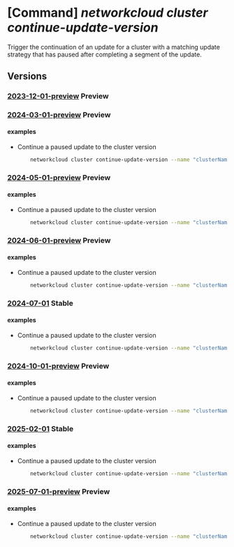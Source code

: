 # [Command] _networkcloud cluster continue-update-version_

Trigger the continuation of an update for a cluster with a matching update strategy that has paused after completing a segment of the update.

## Versions

### [2023-12-01-preview](/Resources/mgmt-plane/L3N1YnNjcmlwdGlvbnMve30vcmVzb3VyY2Vncm91cHMve30vcHJvdmlkZXJzL21pY3Jvc29mdC5uZXR3b3JrY2xvdWQvY2x1c3RlcnMve30vY29udGludWV1cGRhdGV2ZXJzaW9u/2023-12-01-preview.xml) **Preview**

<!-- mgmt-plane /subscriptions/{}/resourcegroups/{}/providers/microsoft.networkcloud/clusters/{}/continueupdateversion 2023-12-01-preview -->

### [2024-03-01-preview](/Resources/mgmt-plane/L3N1YnNjcmlwdGlvbnMve30vcmVzb3VyY2Vncm91cHMve30vcHJvdmlkZXJzL21pY3Jvc29mdC5uZXR3b3JrY2xvdWQvY2x1c3RlcnMve30vY29udGludWV1cGRhdGV2ZXJzaW9u/2024-03-01-preview.xml) **Preview**

<!-- mgmt-plane /subscriptions/{}/resourcegroups/{}/providers/microsoft.networkcloud/clusters/{}/continueupdateversion 2024-03-01-preview -->

#### examples

- Continue a paused update to the cluster version
    ```bash
        networkcloud cluster continue-update-version --name "clusterName" --resource-group "resourceGroupName" --machine-group-targeting-mode "AlphaByRack"
    ```

### [2024-05-01-preview](/Resources/mgmt-plane/L3N1YnNjcmlwdGlvbnMve30vcmVzb3VyY2Vncm91cHMve30vcHJvdmlkZXJzL21pY3Jvc29mdC5uZXR3b3JrY2xvdWQvY2x1c3RlcnMve30vY29udGludWV1cGRhdGV2ZXJzaW9u/2024-05-01-preview.xml) **Preview**

<!-- mgmt-plane /subscriptions/{}/resourcegroups/{}/providers/microsoft.networkcloud/clusters/{}/continueupdateversion 2024-05-01-preview -->

#### examples

- Continue a paused update to the cluster version
    ```bash
        networkcloud cluster continue-update-version --name "clusterName" --resource-group "resourceGroupName" --machine-group-targeting-mode "AlphaByRack"
    ```

### [2024-06-01-preview](/Resources/mgmt-plane/L3N1YnNjcmlwdGlvbnMve30vcmVzb3VyY2Vncm91cHMve30vcHJvdmlkZXJzL21pY3Jvc29mdC5uZXR3b3JrY2xvdWQvY2x1c3RlcnMve30vY29udGludWV1cGRhdGV2ZXJzaW9u/2024-06-01-preview.xml) **Preview**

<!-- mgmt-plane /subscriptions/{}/resourcegroups/{}/providers/microsoft.networkcloud/clusters/{}/continueupdateversion 2024-06-01-preview -->

#### examples

- Continue a paused update to the cluster version
    ```bash
        networkcloud cluster continue-update-version --name "clusterName" --resource-group "resourceGroupName" --machine-group-targeting-mode "AlphaByRack"
    ```

### [2024-07-01](/Resources/mgmt-plane/L3N1YnNjcmlwdGlvbnMve30vcmVzb3VyY2Vncm91cHMve30vcHJvdmlkZXJzL21pY3Jvc29mdC5uZXR3b3JrY2xvdWQvY2x1c3RlcnMve30vY29udGludWV1cGRhdGV2ZXJzaW9u/2024-07-01.xml) **Stable**

<!-- mgmt-plane /subscriptions/{}/resourcegroups/{}/providers/microsoft.networkcloud/clusters/{}/continueupdateversion 2024-07-01 -->

#### examples

- Continue a paused update to the cluster version
    ```bash
        networkcloud cluster continue-update-version --name "clusterName" --resource-group "resourceGroupName" --machine-group-targeting-mode "AlphaByRack"
    ```

### [2024-10-01-preview](/Resources/mgmt-plane/L3N1YnNjcmlwdGlvbnMve30vcmVzb3VyY2Vncm91cHMve30vcHJvdmlkZXJzL21pY3Jvc29mdC5uZXR3b3JrY2xvdWQvY2x1c3RlcnMve30vY29udGludWV1cGRhdGV2ZXJzaW9u/2024-10-01-preview.xml) **Preview**

<!-- mgmt-plane /subscriptions/{}/resourcegroups/{}/providers/microsoft.networkcloud/clusters/{}/continueupdateversion 2024-10-01-preview -->

#### examples

- Continue a paused update to the cluster version
    ```bash
        networkcloud cluster continue-update-version --name "clusterName" --resource-group "resourceGroupName" --machine-group-targeting-mode "AlphaByRack"
    ```

### [2025-02-01](/Resources/mgmt-plane/L3N1YnNjcmlwdGlvbnMve30vcmVzb3VyY2Vncm91cHMve30vcHJvdmlkZXJzL21pY3Jvc29mdC5uZXR3b3JrY2xvdWQvY2x1c3RlcnMve30vY29udGludWV1cGRhdGV2ZXJzaW9u/2025-02-01.xml) **Stable**

<!-- mgmt-plane /subscriptions/{}/resourcegroups/{}/providers/microsoft.networkcloud/clusters/{}/continueupdateversion 2025-02-01 -->

#### examples

- Continue a paused update to the cluster version
    ```bash
        networkcloud cluster continue-update-version --name "clusterName" --resource-group "resourceGroupName" --machine-group-targeting-mode "AlphaByRack"
    ```

### [2025-07-01-preview](/Resources/mgmt-plane/L3N1YnNjcmlwdGlvbnMve30vcmVzb3VyY2Vncm91cHMve30vcHJvdmlkZXJzL21pY3Jvc29mdC5uZXR3b3JrY2xvdWQvY2x1c3RlcnMve30vY29udGludWV1cGRhdGV2ZXJzaW9u/2025-07-01-preview.xml) **Preview**

<!-- mgmt-plane /subscriptions/{}/resourcegroups/{}/providers/microsoft.networkcloud/clusters/{}/continueupdateversion 2025-07-01-preview -->

#### examples

- Continue a paused update to the cluster version
    ```bash
        networkcloud cluster continue-update-version --name "clusterName" --resource-group "resourceGroupName" --machine-group-targeting-mode "AlphaByRack"
    ```
